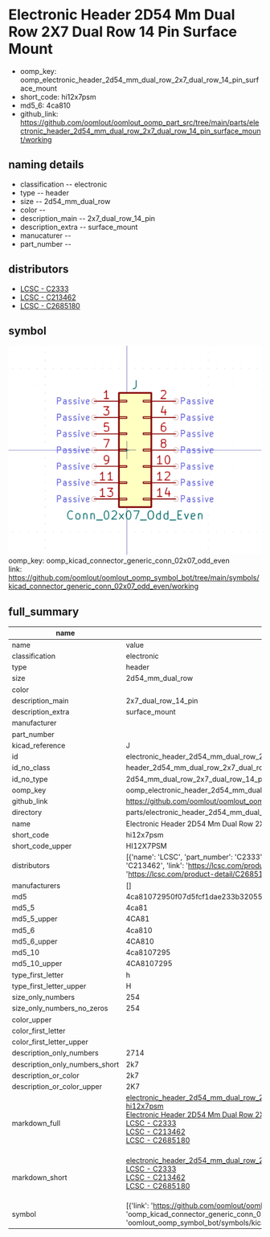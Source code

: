 # Electronic Header 2D54 Mm Dual Row 2X7 Dual Row 14 Pin Surface Mount

  
* oomp_key: oomp_electronic_header_2d54_mm_dual_row_2x7_dual_row_14_pin_surface_mount 
* short_code: hi12x7psm
* md5_6: 4ca810  
* github_link: https://github.com/oomlout/oomlout_oomp_part_src/tree/main/parts/electronic_header_2d54_mm_dual_row_2x7_dual_row_14_pin_surface_mount/working  
## naming details
* classification -- electronic
* type -- header
* size -- 2d54_mm_dual_row
* color -- 
* description_main -- 2x7_dual_row_14_pin
* description_extra -- surface_mount
* manucaturer -- 
* part_number -- 

## distributors
* [LCSC - C2333](https://lcsc.com/product-detail/C2333.html)  
* [LCSC - C213462](https://lcsc.com/product-detail/C213462.html)  
* [LCSC - C2685180](https://lcsc.com/product-detail/C2685180.html)  


## symbol

![](symbol/0/working/working_600.png)  
oomp_key: oomp_kicad_connector_generic_conn_02x07_odd_even  
link: https://github.com/oomlout/oomlout_oomp_symbol_bot/tree/main/symbols/kicad_connector_generic_conn_02x07_odd_even/working  


## full_summary
| name | value | 
| --- | --- | 
| name | value | 
| classification | electronic | 
| type | header | 
| size | 2d54_mm_dual_row | 
| color |  | 
| description_main | 2x7_dual_row_14_pin | 
| description_extra | surface_mount | 
| manufacturer |  | 
| part_number |  | 
| kicad_reference | J | 
| id | electronic_header_2d54_mm_dual_row_2x7_dual_row_14_pin_surface_mount | 
| id_no_class | header_2d54_mm_dual_row_2x7_dual_row_14_pin_surface_mount | 
| id_no_type | 2d54_mm_dual_row_2x7_dual_row_14_pin_surface_mount | 
| oomp_key | oomp_electronic_header_2d54_mm_dual_row_2x7_dual_row_14_pin_surface_mount | 
| github_link | https://github.com/oomlout/oomlout_oomp_part_src/tree/main/parts/electronic_header_2d54_mm_dual_row_2x7_dual_row_14_pin_surface_mount/working | 
| directory | parts/electronic_header_2d54_mm_dual_row_2x7_dual_row_14_pin_surface_mount | 
| name | Electronic Header 2D54 Mm Dual Row 2X7 Dual Row 14 Pin Surface Mount | 
| short_code | hi12x7psm | 
| short_code_upper | HI12X7PSM | 
| distributors | [{'name': 'LCSC', 'part_number': 'C2333', 'link': 'https://lcsc.com/product-detail/C2333.html', 'id': 'distributor_lcsc'}, {'name': 'LCSC', 'part_number': 'C213462', 'link': 'https://lcsc.com/product-detail/C213462.html', 'id': 'distributor_lcsc'}, {'name': 'LCSC', 'part_number': 'C2685180', 'link': 'https://lcsc.com/product-detail/C2685180.html', 'id': 'distributor_lcsc'}] | 
| manufacturers | [] | 
| md5 | 4ca81072950f07d5fcf1dae233b32055 | 
| md5_5 | 4ca81 | 
| md5_5_upper | 4CA81 | 
| md5_6 | 4ca810 | 
| md5_6_upper | 4CA810 | 
| md5_10 | 4ca8107295 | 
| md5_10_upper | 4CA8107295 | 
| type_first_letter | h | 
| type_first_letter_upper | H | 
| size_only_numbers | 254 | 
| size_only_numbers_no_zeros | 254 | 
| color_upper |  | 
| color_first_letter |  | 
| color_first_letter_upper |  | 
| description_only_numbers | 2714 | 
| description_only_numbers_short | 2k7 | 
| description_or_color | 2k7 | 
| description_or_color_upper | 2K7 | 
| markdown_full | [electronic_header_2d54_mm_dual_row_2x7_dual_row_14_pin_surface_mount](https://github.com/oomlout/oomlout_oomp_part_src/tree/main/parts/electronic_header_2d54_mm_dual_row_2x7_dual_row_14_pin_surface_mount/working)<br>[hi12x7psm](https://github.com/oomlout/oomlout_oomp_part_src/tree/main/parts/electronic_header_2d54_mm_dual_row_2x7_dual_row_14_pin_surface_mount/working)<br>[Electronic Header 2D54 Mm Dual Row 2X7 Dual Row 14 Pin Surface Mount](https://github.com/oomlout/oomlout_oomp_part_src/tree/main/parts/electronic_header_2d54_mm_dual_row_2x7_dual_row_14_pin_surface_mount/working)<br>[LCSC - C2333<br>](https://lcsc.com/product-detail/C2333.html)[LCSC - C213462<br>](https://lcsc.com/product-detail/C213462.html)[LCSC - C2685180<br>](https://lcsc.com/product-detail/C2685180.html)<br> | 
| markdown_short | [electronic_header_2d54_mm_dual_row_2x7_dual_row_14_pin_surface_mount](https://github.com/oomlout/oomlout_oomp_part_src/tree/main/parts/electronic_header_2d54_mm_dual_row_2x7_dual_row_14_pin_surface_mount/working)<br>[LCSC - C2333<br>](https://lcsc.com/product-detail/C2333.html)[LCSC - C213462<br>](https://lcsc.com/product-detail/C213462.html)[LCSC - C2685180<br>](https://lcsc.com/product-detail/C2685180.html)<br> | 
| symbol | [{'link': 'https://github.com/oomlout/oomlout_oomp_symbol_bot/tree/main/symbols/kicad_connector_generic_conn_02x07_odd_even', 'oomp_key': 'oomp_kicad_connector_generic_conn_02x07_odd_even', 'directory': 'oomlout_oomp_symbol_bot/symbols/kicad_connector_generic_conn_02x07_odd_even//working/working.kicad_sym'}] | 
